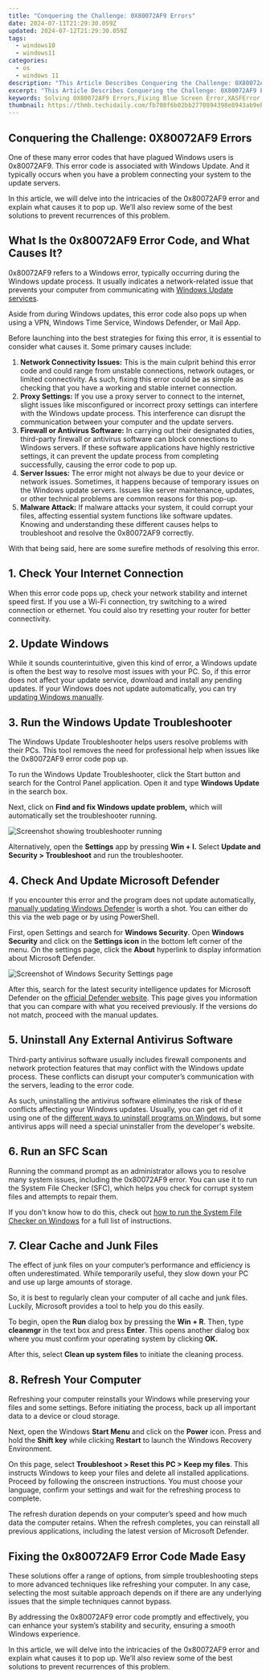 ```yaml
---
title: "Conquering the Challenge: 0X80072AF9 Errors"
date: 2024-07-11T21:29:30.059Z
updated: 2024-07-12T21:29:30.059Z
tags:
  - windows10
  - windows11
categories:
  - os
  - windows 11
description: "This Article Describes Conquering the Challenge: 0X80072AF9 Errors"
excerpt: "This Article Describes Conquering the Challenge: 0X80072AF9 Errors"
keywords: Solving 0X80072AF9 Errors,Fixing Blue Screen Error,XASFError Troubleshooting Guide,BSOD,Windows Error Code Analysis,Overcoming System Failures,Error 0X80072AF9 Fix Steps
thumbnail: https://thmb.techidaily.com/fb708f6b02bb2770894398e8943ab9eb4326fec35c13c96d34e093f48763187e.jpg
---
```


## Conquering the Challenge: 0X80072AF9 Errors

 One of these many error codes that have plagued Windows users is 0x80072AF9\. This error code is associated with Windows Update. And it typically occurs when you have a problem connecting your system to the update servers.

 In this article, we will delve into the intricacies of the 0x80072AF9 error and explain what causes it to pop up. We’ll also review some of the best solutions to prevent recurrences of this problem.

## What Is the 0x80072AF9 Error Code, and What Causes It?

 0x80072AF9 refers to a Windows error, typically occurring during the Windows update process. It usually indicates a network-related issue that prevents your computer from communicating with [Windows Update services](https://www.makeuseof.com/windows-update-update-orchestrator-services/).

 Aside from during Windows updates, this error code also pops up when using a VPN, Windows Time Service, Windows Defender, or Mail App.

 Before launching into the best strategies for fixing this error, it is essential to consider what causes it. Some primary causes include:

1. **Network Connectivity Issues:** This is the main culprit behind this error code and could range from unstable connections, network outages, or limited connectivity. As such, fixing this error could be as simple as checking that you have a working and stable internet connection.
2. **Proxy Settings:** If you use a proxy server to connect to the internet, slight issues like misconfigured or incorrect proxy settings can interfere with the Windows update process. This interference can disrupt the communication between your computer and the update servers.
3. **Firewall or Antivirus Software:** In carrying out their designated duties, third-party firewall or antivirus software can block connections to Windows servers. If these software applications have highly restrictive settings, it can prevent the update process from completing successfully, causing the error code to pop up.
4. **Server Issues:** The error might not always be due to your device or network issues. Sometimes, it happens because of temporary issues on the Windows update servers. Issues like server maintenance, updates, or other technical problems are common reasons for this pop-up.
5. **Malware Attack:** If malware attacks your system, it could corrupt your files, affecting essential system functions like software updates. Knowing and understanding these different causes helps to troubleshoot and resolve the 0x80072AF9 correctly.

 With that being said, here are some surefire methods of resolving this error.

## 1\. Check Your Internet Connection

 When this error code pops up, check your network stability and internet speed first. If you use a Wi-Fi connection, try switching to a wired connection or ethernet. You could also try resetting your router for better connectivity.

## 2\. Update Windows

 While it sounds counterintuitive, given this kind of error, a Windows update is often the best way to resolve most issues with your PC. So, if this error does not affect your update service, download and install any pending updates. If your Windows does not update automatically, you can try [updating Windows manually](https://www.makeuseof.com/update-windows-manually/).

## 3\. Run the Windows Update Troubleshooter

 The Windows Update Troubleshooter helps users resolve problems with their PCs. This tool removes the need for professional help when issues like the 0x80072AF9 error code pop up.

 To run the Windows Update Troubleshooter, click the Start button and search for the Control Panel application. Open it and type **Windows Update** in the search box.

 Next, click on **Find and fix Windows update problem,** which will automatically set the troubleshooter running.

![Screenshot showing troubleshooter running](https://static1.makeuseofimages.com/wordpress/wp-content/uploads/2023/06/screenshot-showing-troubleshooter-running.jpg)

 Alternatively, open the **Settings** app by pressing **Win + I.** Select **Update and Security > Troubleshoot** and run the troubleshooter.

## 4\. Check And Update Microsoft Defender

 If you encounter this error and the program does not update automatically, [manually updating Windows Defender](https://www.makeuseof.com/microsoft-defender-manually-update/#:~:text=Launch%20Windows%20Security%20through%20the,the%20latest%20updates%20from%20Microsoft.) is worth a shot. You can either do this via the web page or by using PowerShell.

 First, open Settings and search for **Windows Security**. Open **Windows Security** and click on the **Settings icon** in the bottom left corner of the menu. On the settings page, click the **About** hyperlink to display information about Microsoft Defender.

![Screenshot of Windows Security Settings page](https://static1.makeuseofimages.com/wordpress/wp-content/uploads/2023/06/screenshot-of-windows-security-settings-page.jpg)

 After this, search for the latest security intelligence updates for Microsoft Defender on the [official Defender website](https://www.microsoft.com/en-us/wdsi/defenderupdates). This page gives you information that you can compare with what you received previously. If the versions do not match, proceed with the manual updates.

## 5\. Uninstall Any External Antivirus Software

 Third-party antivirus software usually includes firewall components and network protection features that may conflict with the Windows update process. These conflicts can disrupt your computer’s communication with the servers, leading to the error code.

 As such, uninstalling the antivirus software eliminates the risk of these conflicts affecting your Windows updates. Usually, you can get rid of it using one of the [different ways to uninstall programs on Windows](https://www.makeuseof.com/windows-11-different-ways-to-uninstall-software/), but some antivirus apps will need a special uninstaller from the developer's website.

## 6\. Run an SFC Scan

 Running the command prompt as an administrator allows you to resolve many system issues, including the 0x80072AF9 error. You can use it to run the System File Checker (SFC), which helps you check for corrupt system files and attempts to repair them.

 If you don't know how to do this, check out [how to run the System File Checker on Windows](https://www.makeuseof.com/system-file-checker-sfc-windows/) for a full list of instructions.

## 7\. Clear Cache and Junk Files

 The effect of junk files on your computer’s performance and efficiency is often underestimated. While temporarily useful, they slow down your PC and use up large amounts of storage.

 So, it is best to regularly clean your computer of all cache and junk files. Luckily, Microsoft provides a tool to help you do this easily.

 To begin, open the **Run** dialog box by pressing the **Win + R**. Then, type **cleanmgr** in the text box and press **Enter**. This opens another dialog box where you must confirm your operating system by clicking **OK.**

 After this, select **Clean up system files** to initiate the cleaning process.

## 8\. Refresh Your Computer

 Refreshing your computer reinstalls your Windows while preserving your files and some settings. Before initiating the process, back up all important data to a device or cloud storage.

 Next, open the Windows **Start Menu** and click on the **Power** icon. Press and hold the **Shift key** while clicking **Restart** to launch the Windows Recovery Environment.

 On this page, select **Troubleshoot > Reset this PC > Keep my files**. This instructs Windows to keep your files and delete all installed applications. Proceed by following the onscreen instructions. You must choose your language, confirm your settings and wait for the refreshing process to complete.

 The refresh duration depends on your computer’s speed and how much data the computer retains. When the refresh completes, you can reinstall all previous applications, including the latest version of Microsoft Defender.

## Fixing the 0x80072AF9 Error Code Made Easy

 These solutions offer a range of options, from simple troubleshooting steps to more advanced techniques like refreshing your computer. In any case, selecting the most suitable approach depends on if there are any underlying issues that the simple techniques cannot bypass.

 By addressing the 0x80072AF9 error code promptly and effectively, you can enhance your system’s stability and security, ensuring a smooth Windows experience.

 In this article, we will delve into the intricacies of the 0x80072AF9 error and explain what causes it to pop up. We’ll also review some of the best solutions to prevent recurrences of this problem.



<ins class="adsbygoogle"
      style="display:block"
      data-ad-client="ca-pub-7571918770474297"
      data-ad-slot="8358498916"
      data-ad-format="auto"
      data-full-width-responsive="true"></ins>

